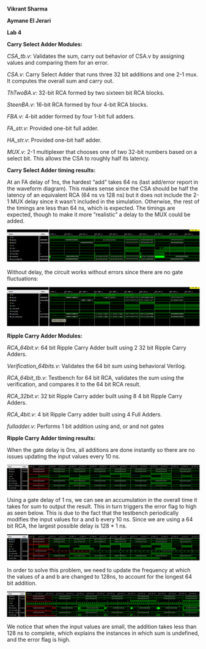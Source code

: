 ﻿

**Vikrant Sharma**

**Aymane El Jerari**

**Lab 4**

**Carry Select Adder Modules:**

*CSA\_tb.v*: Validates the sum, carry out behavior of CSA.v by assigning values and comparing them for an error.

*CSA.v*: Carry Select Adder that runs three 32 bit additions and one 2-1 mux. It computes the overall sum and carry out.

*ThTwoBA.v*: 32-bit RCA formed by two sixteen bit RCA blocks.

*SteenBA.v*: 16-bit RCA formed by four 4-bit RCA blocks.

*FBA.v*: 4-bit adder formed by four 1-bit full adders.

*FA\_str.v*: Provided one-bit full adder.

*HA\_str.v*: Provided one-bit half adder.

*MUX.v*: 2-1 multiplexer that chooses one of two 32-bit numbers based on a select bit. This allows the CSA to roughly half its latency.


**Carry Select Adder timing results:**

At an FA delay of 1ns, the hardest “add” takes 64 ns (last add/error report in the waveform diagram). This makes sense since the CSA should be half the latency of an equivalent RCA (64 ns vs 128 ns) but it does not include the 2-1 MUX delay since it wasn’t included in the simulation. Otherwise, the rest of the timings are less than 64 ns, which is expected. The timings are expected, though to make it more “realistic” a delay to the MUX could be added. 

![Image1](adders/images/image1.png)

Without delay, the circuit works without errors since there are no gate fluctuations:

![Image2](adders/images/image2.png)


**Ripple Carry Adder Modules:**

*RCA\_64bit.v*: 64 bit Ripple Carry Adder built using 2 32 bit Ripple Carry Adders.

*Verification\_64bits.v*: Validates the 64 bit sum using behavioral Verilog.

*RCA\_64bit\_tb.v*: Testbench for 64 bit RCA, validates the sum using the verification, and compares it to the 64 bit RCA result.

*RCA\_32bit.v*: 32 bit Ripple Carry adder built using 8 4 bit Ripple Carry Adders.

*RCA\_4bit.v*: 4 bit Ripple Carry adder built using 4 Full Adders.

*fulladder.v*: Performs 1 bit addition using and, or and not gates


**Ripple Carry Adder timing results:**

When the gate delay is 0ns, all additions are done instantly so there are no issues updating the input values every 10 ns.

![Image3](adders/images/image3.png)

Using a gate delay of 1 ns, we can see an accumulation in the overall time it takes for sum to output the result. This in turn triggers the error flag to high as seen below. This is due to the fact that the testbench periodically modifies the input values for a and b every 10 ns. Since we are using a 64 bit RCA, the largest possible delay is 128 \* 1 ns.

![Image4](adders/images/image4.png)

In order to solve this problem, we need to update the frequency at which the values of a and b are changed to 128ns, to account for the longest 64 bit addition.

![Image5](adders/images/image5.png)

We notice that when the input values are small, the addition takes less than 128 ns to complete, which explains the instances in which sum is undefined, and the error flag is high.

